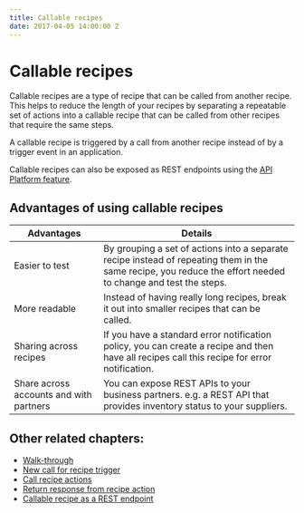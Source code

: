 ```yaml
---
title: Callable recipes
date: 2017-04-05 14:00:00 Z
---
```


# Callable recipes
Callable recipes are a type of recipe that can be called from another recipe. This helps to reduce the length of your recipes by separating a repeatable set of actions into a callable recipe that can be called from other recipes that require the same steps.

A callable recipe is triggered by a call from another recipe instead of by a trigger event in an application.

Callable recipes can also be exposed as REST endpoints using the [API Platform feature](/api-mgmt.md).

## Advantages of using callable recipes

| Advantages | Details |
| ---------- | ------- |
| Easier to test | By grouping a set of actions into a separate recipe instead of repeating them in the same recipe, you reduce the effort needed to change and test the steps. |
| More readable | Instead of having really long recipes, break it out into smaller recipes that can be called. |
| Sharing across recipes | If you have a standard error notification policy, you can create a recipe and then have all recipes call this recipe for error notification. |
| Share across accounts and with partners | You can expose REST APIs to your business partners. e.g. a REST API that provides inventory status to your suppliers. |

## Other related chapters:
 * [Walk-through](callable-recipes/walk-through.md)
 * [New call for recipe trigger](callable-recipes/new-call-trigger.md)
 * [Call recipe actions](callable-recipes/call-recipe-action.md)
 * [Return response from recipe action](callable-recipes/return-response-action.md)
 * [Callable recipe as a REST endpoint](callable-recipes/rest-endpoint.md)
